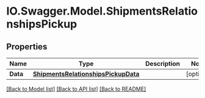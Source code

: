 # IO.Swagger.Model.ShipmentsRelationshipsPickup
## Properties

Name | Type | Description | Notes
------------ | ------------- | ------------- | -------------
**Data** | [**ShipmentsRelationshipsPickupData**](ShipmentsRelationshipsPickupData.md) |  | [optional] 

[[Back to Model list]](../README.md#documentation-for-models) [[Back to API list]](../README.md#documentation-for-api-endpoints) [[Back to README]](../README.md)

